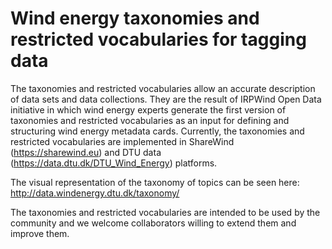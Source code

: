 # Wind energy taxonomies and restricted vocabularies for tagging data

The taxonomies and restricted vocabularies allow an accurate description of data sets and data collections.
They are the result of IRPWind Open Data initiative in which wind energy experts generate the first version of taxonomies and restricted vocabularies as an input for defining and structuring wind energy metadata cards. Currently, the taxonomies and restricted vocabularies are implemented in ShareWind (https://sharewind.eu) and DTU data (https://data.dtu.dk/DTU_Wind_Energy) platforms.

The visual representation of the taxonomy of topics can be seen here:
http://data.windenergy.dtu.dk/taxonomy/

The taxonomies and restricted vocabularies are intended to be used by the community and we welcome collaborators willing to extend them and improve them.